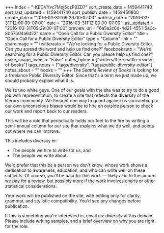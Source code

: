 +++
index = "-KECVYvc7Mpj5ozP9ZD7"
sort_create_date = 1459441740
sort_last_updated = 1459441740
sort_publish_date = 1459450800
create_date = "2016-03-31T09:29:00-07:00"
publish_date = "2016-03-31T12:00:00-07:00"
date = "2016-03-31T12:00:00-07:00"
last_updated = "2016-03-31T09:29:00-07:00"
preview_url = "6a5a2c6d-4d21-4551-5a0c-8b57b04a6d23"
name = "Open Call for a Public Diversity Editor"
title = "Open Call for a Public Diversity Editor"
type = "Column"
link = ""
shareimage = ""
twitterauto = "We're looking for a Public Diversity Editor. Can you spread the word and help us find one?"
facebookauto = "We're searching for a Public Diversity Editor. Can you please help us find one?"
make_image_tweet = "False"
notes_byline = ["writers/the-seattle-review-of-books"]
tags_notes = ["tags/diversity", "tags/public-diversity-editor"]
notes_about = ""
books = ""
+++
The _Seattle Review of Books_ is looking for a freelance Public Diversity Editor. Since that's a term we just made up, we should probably explain what it is. 

We're two white guys. One of our goals with the site was to try to do a good job with representation, to create a site that reflects the diversity of the literary community. We thought one way to guard against us succumbing to our own unconscious biases would be to hire an outside person to check our work and report back to our readers. 

This will be a role that periodically holds our feet to the fire by writing a semi-annual column for our site that explains what we do well, and points out where we can improve.

This includes diversity in:
* The people we hire to write for us, and
* The people we write about. 

We'd prefer that this be a person we don't know, whose work shows a dedication to awareness, education, and who can write well on these subjects. Of course, you'll be paid for this work — likely akin to the amount we pay for a review, but possibly more if the work involves charts or other statistical considerations.

Your work will be published on the site, with editing only for clarity, grammar, and stylistic compatibility. You'd see any changes before publication. 

If this is something you're interested in, email us: _diversity_ at this domain. Please include writing samples, and a brief overview on why you are right for the role.